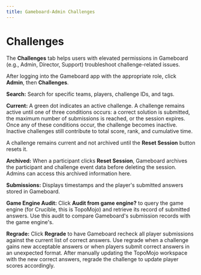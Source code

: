 ```yaml
---
title: Gameboard-Admin Challenges
---
```


# Challenges

The **Challenges** tab helps users with elevated permissions in Gameboard (e.g., Admin, Director, Support) troubleshoot challenge-related issues.

After logging into the Gameboard app with the appropriate role, click **Admin**, then **Challenges**.

**Search:** Search for specific teams, players, challenge IDs, and tags.

**Current:** A green dot indicates an active challenge. A challenge remains active until one of three conditions occurs: a correct solution is submitted, the maximum number of submissions is reached, or the session expires. Once any of these conditions occur, the challenge becomes inactive. Inactive challenges still contribute to total score, rank, and cumulative time.

A challenge remains current and not archived until the **Reset Session** button resets it.

**Archived:** When a participant clicks **Reset Session**, Gameboard archives the participant and challenge event data before deleting the session. Admins can access this archived information here.

**Submissions:** Displays timestamps and the player's submitted answers stored in Gameboard.

**Game Engine Audit:** Click **Audit from game engine?** to query the game engine (for Crucible, this is TopoMojo) and retrieve its record of submitted answers. Use this audit to compare Gameboard's submission records with the game engine's.

**Regrade:** Click **Regrade** to have Gameboard recheck all player submissions against the current list of correct answers. Use regrade when a challenge gains new acceptable answers or when players submit correct answers in an unexpected format. After manually updating the TopoMojo workspace with the new correct answers, regrade the challenge to update player scores accordingly.
